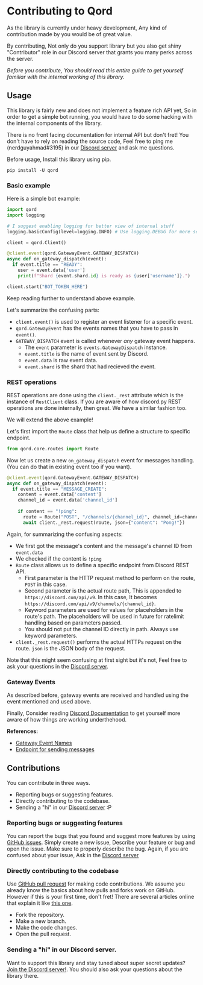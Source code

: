 # Contributing to Qord
As the library is currently under heavy development, Any kind of contribution made by you would be of great value.

By contributing, Not only do you support library but you also get shiny "Contributor" role in our Discord server that grants
you many perks across the server.

*Before you contribute, You should read this entire guide to get yourself familiar with the internal working of this library.*

## Usage
This library is fairly new and does not implement a feature rich API yet, So in order to get a simple bot running, you would have to do some
hacking with the internal components of the library. 

There is no front facing documentation for internal API but don't fret! You don't have to rely on reading the source code, 
Feel free to ping me (nerdguyahmad#3195) in our [Discord server](https://discord.gg/nE9cGtzayA) and ask me questions.

Before usage, Install this library using pip.
```
pip install -U qord
```

### Basic example
Here is a simple bot example:
```py
import qord
import logging

# I suggest enabling logging for better view of internal stuff
logging.basicConfig(level=logging.INFO) # Use logging.DEBUG for more secret stuff

client = qord.Client()

@client.event(qord.GatewayEvent.GATEWAY_DISPATCH)
async def on_gateway_dispatch(event):
  if event.title == "READY":
    user = event.data['user']
    print(f"Shard {event.shard.id} is ready as {user['username']}.")

client.start("BOT_TOKEN_HERE")
```
Keep reading further to understand above example.

Let's summarize the confusing parts:

- `client.event()` is used to register an event listener for a specific event.
- `qord.GatewayEvent` has the events names that you have to pass in `event()`.
- `GATEWAY_DISPATCH` event is called whenever *any* gateway event happens.
  - The `event` parameter is `events.GatewayDispatch` instance.
  - `event.title` is the name of event sent by Discord.
  - `event.data` is raw event data.
  - `event.shard` is the shard that had recieved the event.

### REST operations
REST operations are done using the `client._rest` attribute which is the instance of `RestClient` class. If you are aware of how discord.py REST operations
are done internally, then great. We have a similar fashion too.

We will extend the above example!

Let's first import the `Route` class that help us define a structure to specific endpoint.
```py
from qord.core.routes import Route
```

Now let us create a new `on_gateway_dispatch` event for messages handling. (You can do that in existing event too if you want).
```py
@client.event(qord.GatewayEvent.GATEWAY_DISPATCH)
async def on_gateway_dispatch(event):
  if event.title == "MESSAGE_CREATE":
    content = event.data['content']
    channel_id = event.data['channel_id']
    
    if content == "!ping":
      route = Route("POST", "/channels/{channel_id}", channel_id=channel_id)
      await client._rest.request(route, json={"content": "Pong!"})
```
Again, for summarizing the confusing aspects:

- We first got the message's content and the message's channel ID from `event.data`
- We checked if the content is `!ping`
- `Route` class allows us to define a specific endpoint from Discord REST API.
  - First parameter is the HTTP request method to perform on the route, `POST` in this case.
  - Second parameter is the actual route path, This is appended to `https://discord.com/api/v9`. In this case, It becomes `https://discord.com/api/v9/channels/{channel_id}`.
  - Keyword parameters are used for values for placeholders in the route's path. The placeholders will be used in future for ratelimit handling based on parameters passed.
  - You should not put the channel ID directly in path. Always use keyword parameters.
- `client._rest.request()` performs the actual HTTPs request on the route. `json` is the JSON body of the request.

Note that this might seem confusing at first sight but it's not, Feel free to ask your questions in the [Discord server](https://discord.gg/nE9cGtzayA).

### Gateway Events
As described before, gateway events are received and handled using the event mentioned and used above.

Finally, Consider reading [Discord Documentation](https://discord.dev) to get yourself more aware of how things are working underthehood. 

**References:**

- [Gateway Event Names](https://discord.dev/topics/gateway#commands-and-events)
- [Endpoint for sending messages](https://discord.dev/resources/channel#create-message)

## Contributions
You can contribute in three ways.

- Reporting bugs or suggesting features.
- Directly contributing to the codebase.
- Sending a "hi" in our [Discord server](https://discord.gg/nE9cGtzayA) :P

### Reporting bugs or suggesting features
You can report the bugs that you found and suggest more features by using [GitHub issues](https://github.com/nerdguyahmad/qord/issues). Simply create a new issue, Describe
your feature or bug and open the issue. Make sure to properly describe the bug. Again, if you are confused about your issue, Ask in the [Discord server](https://discord.gg/nE9cGtzayA)

### Directly contributing to the codebase
Use [GitHub pull request](https://github.com/nerdguyahmad/qord/pulls) for making code contributions. We assume you already know the basics about how pulls and forks
work on GitHub. However if this is your first time, don't fret! There are several articles online that explain it like 
[this one](https://www.dataschool.io/how-to-contribute-on-github/).

- Fork the repository.
- Make a new branch.
- Make the code changes.
- Open the pull request.

### Sending a "hi" in our Discord server.
Want to support this library and stay tuned about super secret updates? [Join the Discord server!](https://discord.gg/nE9cGtzayA). You should also ask your questions
about the library there.
